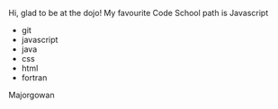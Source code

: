 Hi, glad to be at the dojo!
My favourite Code School path is Javascript

* git
* javascript
* java
* css
* html
* fortran

Majorgowan
